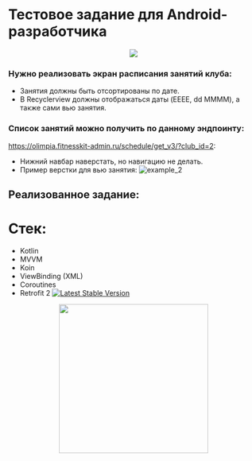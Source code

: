 # Тестовое задание для Android-разработчика

<p align="center">
    <a><img src="https://github.com/DmitryXIII/FK_test_task/assets/91154478/6d02cbe2-126b-4f04-bec0-2fdfbbfdd3f3"/></a>
</p>

### Нужно реализовать экран расписания занятий клуба:
* Занятия должны быть отсортированы по дате.
* В Recyclerview должны отображаться даты (EEEE, dd MMMM), а также сами вью
занятия.

### Список занятий можно получить по данному эндпоинту:
https://olimpia.fitnesskit-admin.ru/schedule/get_v3/?club_id=2:

* Нижний навбар наверстать, но навигацию не делать.
* Пример верстки для вью занятия:
![example_2](https://github.com/DmitryXIII/FK_test_task/assets/91154478/d863aba7-5fdc-447d-a772-9e9660baa412)

## Реализованное задание:
# Стек:
* Kotlin
* MVVM
* Koin
* ViewBinding (XML)
* Coroutines
* Retrofit 2
[![Latest Stable Version](https://img.shields.io/badge/version-1.0.0-green)](https://img.shields.io/badge/version-1.0.0-green)
<p align="center">
    <a><img src="https://github.com/DmitryXIII/FK_test_task/assets/91154478/8b20a9df-30a4-4889-a41e-0e606c97d3f8" width="300"/></a>
